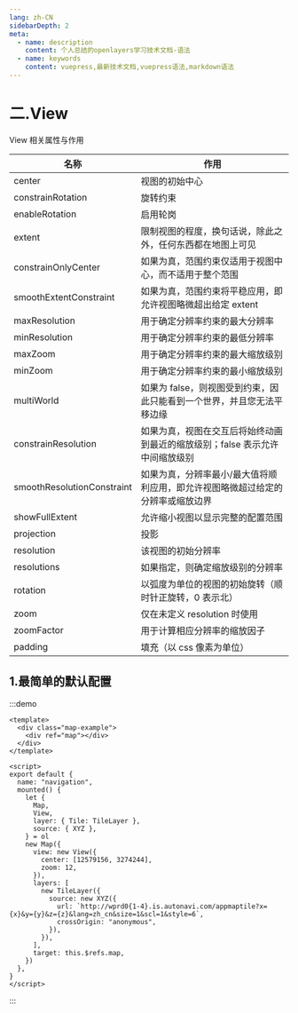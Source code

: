 ```yaml
---
lang: zh-CN
sidebarDepth: 2
meta:
  - name: description
    content: 个人总结的openlayers学习技术文档-语法
  - name: keywords
    content: vuepress,最新技术文档,vuepress语法,markdown语法
---
```


# 二.View

View 相关属性与作用

| 名称                       | 作用                                                                            |
| -------------------------- | ------------------------------------------------------------------------------- |
| center                     | 视图的初始中心                                                                  |
| constrainRotation          | 旋转约束                                                                        |
| enableRotation             | 启用轮岗                                                                        |
| extent                     | 限制视图的程度，换句话说，除此之外，任何东西都在地图上可见                      |
| constrainOnlyCenter        | 如果为真，范围约束仅适用于视图中心，而不适用于整个范围                          |
| smoothExtentConstraint     | 如果为真，范围约束将平稳应用，即允许视图略微超出给定 extent                     |
| maxResolution              | 用于确定分辨率约束的最大分辨率                                                  |
| minResolution              | 用于确定分辨率约束的最低分辨率                                                  |
| maxZoom                    | 用于确定分辨率约束的最大缩放级别                                                |
| minZoom                    | 用于确定分辨率约束的最小缩放级别                                                |
| multiWorld                 | 如果为 false，则视图受到约束，因此只能看到一个世界，并且您无法平移边缘          |
| constrainResolution        | 如果为真，视图在交互后将始终动画到最近的缩放级别；false 表示允许中间缩放级别    |
| smoothResolutionConstraint | 如果为真，分辨率最小/最大值将顺利应用，即允许视图略微超过给定的分辨率或缩放边界 |
| showFullExtent             | 允许缩小视图以显示完整的配置范围                                                |
| projection                 | 投影                                                                            |
| resolution                 | 该视图的初始分辨率                                                              |
| resolutions                | 如果指定，则确定缩放级别的分辨率                                                |
| rotation                   | 以弧度为单位的视图的初始旋转（顺时针正旋转，0 表示北）                          |
| zoom                       | 仅在未定义 resolution 时使用                                                    |
| zoomFactor                 | 用于计算相应分辨率的缩放因子                                                    |
| padding                    | 填充（以 css 像素为单位）                                                       |

## 1.最简单的默认配置

:::demo

```vue
<template>
  <div class="map-example">
    <div ref="map"></div>
  </div>
</template>

<script>
export default {
  name: "navigation",
  mounted() {
    let {
      Map,
      View,
      layer: { Tile: TileLayer },
      source: { XYZ },
    } = ol
    new Map({
      view: new View({
        center: [12579156, 3274244],
        zoom: 12,
      }),
      layers: [
        new TileLayer({
          source: new XYZ({
            url: `http://wprd0{1-4}.is.autonavi.com/appmaptile?x={x}&y={y}&z={z}&lang=zh_cn&size=1&scl=1&style=6`,
            crossOrigin: "anonymous",
          }),
        }),
      ],
      target: this.$refs.map,
    })
  },
}
</script>
```

:::
